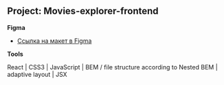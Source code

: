 ## Project: Movies-explorer-frontend

**Figma**

* [Ссылка на макет в Figma](https://www.figma.com/file/bjyvbKKJN2naO0ucURl2Z0/JavaScript.-Sprint-5?node-id=0%3A1)

**Tools**

React | CSS3 | JavaScript | BEM / file structure according to Nested BEM | adaptive layout | JSX